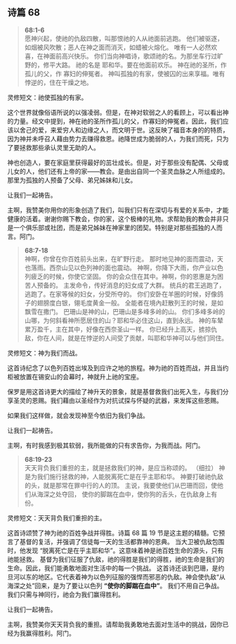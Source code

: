 ## 诗篇 68

> **68:1-6**  
愿神兴起，使祂的仇敌四散，叫那恨祂的人从祂面前逃跑。
他们被驱逐，如烟被风吹散；恶人在神之面而消灭，如蜡被火熔化。
唯有一人必然欢喜，在神面前高兴快乐。
你们当向神唱诗，歌颂祂的名。为那坐车行过旷野的，修平大路。
祂的名是 耶和华。要在他面前欢乐。
神在祂的圣所，作 孤儿的父，作 寡妇的伸冤者。
神叫孤独的有家，使被囚的出来享福。唯有悖逆的，住在干燥之地。

灵修短文：祂使孤独的有家。

这个世界就像俗语所说的以强凌弱。但是，在神对软弱之人的看顾上，可以看出神的力量。经文中提到，神在祂的圣所作孤儿的父，作寡妇的伸冤者。因此，我们应该以舍己的爱，来爱穷人和边缘之人，而文明于世。这反映了福音本身的的特质，因为神并未呼召人藉由势力去赚得救恩。祂降世成为脆弱的人，为我们而死，只为了要拯救那些承认灵里无助的人。

神也创造人，要在家庭里获得最好的茁壮成长。但是，对于那些没有配偶、父母或儿女的人，他们还有上帝的家——教会。是由出自同一个圣灵血脉之人所组成的。那里为孤独的人预备了父母、弟兄姊妹和儿女。

让我们一起祷告。

主啊，我赞美你用你的形象创造了我们，叫我们只有在深切与有爱的关系中，才能健康的活着。谢谢你赐下教会，你的家，这个极棒的礼物。求帮助我的教会并非只是一个俱乐部或社团，而是弟兄姊妹在神家里的团契。特别是对那些孤独的人而言。阿门。

> **68:7-18**  
神啊，你曾在你百姓前头出来，在旷野行走。
那时地见神的面而震动，天也落雨。西奈山见以色列神的面也震动。
神啊，你降下大雨，你产业以色列疲乏的时候，你使它坚固。
你的会众住在其中。神啊，你的恩惠是为困苦人预备的。
主发命令，传好消息的妇女成了大群。
统兵的君王逃跑了，逃跑了。在家等候的妇女，分受所夺的。
你们安卧在羊圈的时候，好像鸽子的翅膀度白银，翎毛度黄金一般。
全能者在境內赶散列王的时候，是如飘雪在撒门。
巴珊山是神的山，巴珊山是多峰多岭的山。
你们多峰多岭的山哪，为何斜看神所愿居住的山？耶和华必住这山，直到永远。
神的车辇 累万盈千，主在其中，好像在西奈圣山一样。
你已经升上高天，掳掠仇敌，你在人间，就是在悖逆的人间受了贡献，叫耶和华神可以与他们同住。

灵修短文：神为我们而战。

这首诗纪念了以色列百姓出埃及到应许之地的旅程。神为祂的百姓而战，并且当约柜被放置在锡安山的会幕时，神就升上祂的宝座。

保罗是用这首诗更大的描绘了神升天的景象，就是基督救我们出死入生，与我们分享圣灵的恩赐。我们藉由以圣经作为对抗试探与怀疑的武器，来发挥这些恩赐。

如果我们这样做，就会发现神至今依旧为我们争战。

让我们一起祷告。

主啊，有时我感到极其软弱，我所能做的只有求告你，为我而战。阿门。

> **68:19-23**  
> 天天背负我们重担的主，就是拯救我们的神，是应当称颂的。 （细拉） 神是为我们施行拯救的神，人能脱离死亡是在乎主耶和华。 神要打破祂仇敌的头，就是那常在罪中行的人的顶。 主说，我要使他们从巴珊而回，使他们从海深之处夺回， 使你的脚踹在血中，使你狗的舌头，在仇敌身上有份。

灵修短文：天天背负我们重担的主。 

这首诗颂赞了神为祂的百姓争战并得胜。诗篇 68 篇 19 节是这主题的精髓。它预言了基督的复活，并强调了信徒每一天的生活都靠神的恩典。 当大卫被仇敌包围时，他发现 “脱离死亡是在乎主耶和华”。这意味着神是祂百姓生命的源头，只有祂能拯救。 基督为我们征服了仇敌，祂的得胜是我们的得胜，祂的生命是我们的生命。因此，我们能勇敢地面对生活中的每一个挑战。 这首诗还谈到巴珊，是约旦河以东的地区。它代表着神为以色列征服的强悍而邪恶的仇敌。神会使仇敌“从海深之处”回来，是为了要让以色列 **“使你的脚踹在血中”**。 我们不用自己争战。我们只需与神同行，祂会为我们赢得胜利。 

让我们一起祷告。 

主啊，我赞美你天天背负我的重担。请帮助我勇敢地去面对生活中的挑战，因你已经为我赢得胜利。阿门。
